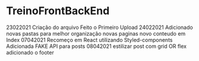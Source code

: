 # TreinoFrontBackEnd
23022021 
    Criação do arquivo
    Feito o Primeiro Upload
24022021
    Adicionado novas pastas para melhor organização
    novas paginas
    novo conteudo em Index
07042021
    Recomeço em React
    utilizando Styled-components
    Adicionada FAKE API para posts
08042021
    estilizar post com grid OR flex
    adicionado o footer